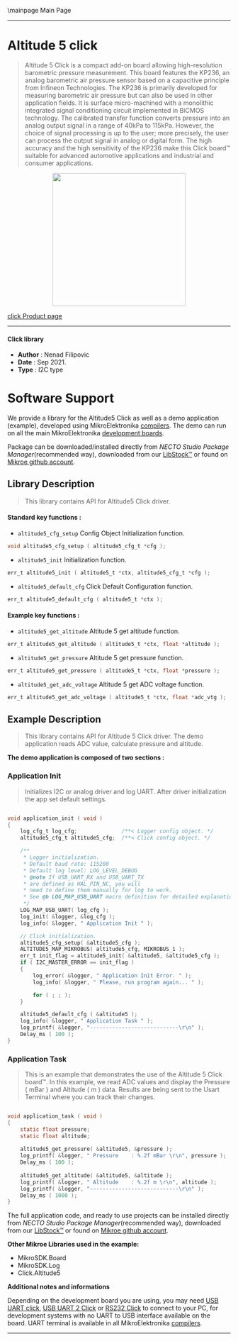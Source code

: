 \mainpage Main Page

---
# Altitude 5 click

> Altitude 5 Click is a compact add-on board allowing high-resolution barometric pressure measurement. This board features the KP236, an analog barometric air pressure sensor based on a capacitive principle from Infineon Technologies. The KP236 is primarily developed for measuring barometric air pressure but can also be used in other application fields. It is surface micro-machined with a monolithic integrated signal conditioning circuit implemented in BiCMOS technology. The calibrated transfer function converts pressure into an analog output signal in a range of 40kPa to 115kPa. However, the choice of signal processing is up to the user; more precisely, the user can process the output signal in analog or digital form. The high accuracy and the high sensitivity of the KP236 make this Click board™ suitable for advanced automotive applications and industrial and consumer applications.

<p align="center">
  <img src="https://download.mikroe.com/images/click_for_ide/altitude5_click.png" height=300px>
</p>

[click Product page](https://www.mikroe.com/altitude-5-click)

---


#### Click library

- **Author**        : Nenad Filipovic
- **Date**          : Sep 2021.
- **Type**          : I2C type


# Software Support

We provide a library for the Altitude5 Click
as well as a demo application (example), developed using MikroElektronika
[compilers](https://www.mikroe.com/necto-studio).
The demo can run on all the main MikroElektronika [development boards](https://www.mikroe.com/development-boards).

Package can be downloaded/installed directly from *NECTO Studio Package Manager*(recommended way), downloaded from our [LibStock&trade;](https://libstock.mikroe.com) or found on [Mikroe github account](https://github.com/MikroElektronika/mikrosdk_click_v2/tree/master/clicks).

## Library Description

> This library contains API for Altitude5 Click driver.

#### Standard key functions :

- `altitude5_cfg_setup` Config Object Initialization function.
```c
void altitude5_cfg_setup ( altitude5_cfg_t *cfg );
```

- `altitude5_init` Initialization function.
```c
err_t altitude5_init ( altitude5_t *ctx, altitude5_cfg_t *cfg );
```

- `altitude5_default_cfg` Click Default Configuration function.
```c
err_t altitude5_default_cfg ( altitude5_t *ctx );
```

#### Example key functions :

- `altitude5_get_altitude` Altitude 5 get altitude function.
```c
err_t altitude5_get_altitude ( altitude5_t *ctx, float *altitude );
```

- `altitude5_get_pressure` Altitude 5 get pressure function.
```c
err_t altitude5_get_pressure ( altitude5_t *ctx, float *pressure );
```

- `altitude5_get_adc_voltage` Altitude 5 get ADC voltage function.
```c
err_t altitude5_get_adc_voltage ( altitude5_t *ctx, float *adc_vtg );
```

## Example Description

> This library contains API for Altitude 5 Click driver.
> The demo application reads ADC value, calculate pressure and altitude.

**The demo application is composed of two sections :**

### Application Init

> Initializes I2C or analog driver and log UART.
> After driver initialization the app set default settings.

```c

void application_init ( void ) 
{
    log_cfg_t log_cfg;              /**< Logger config object. */
    altitude5_cfg_t altitude5_cfg;  /**< Click config object. */

    /** 
     * Logger initialization.
     * Default baud rate: 115200
     * Default log level: LOG_LEVEL_DEBUG
     * @note If USB_UART_RX and USB_UART_TX 
     * are defined as HAL_PIN_NC, you will 
     * need to define them manually for log to work. 
     * See @b LOG_MAP_USB_UART macro definition for detailed explanation.
     */
    LOG_MAP_USB_UART( log_cfg );
    log_init( &logger, &log_cfg );
    log_info( &logger, " Application Init " );

    // Click initialization.
    altitude5_cfg_setup( &altitude5_cfg );
    ALTITUDE5_MAP_MIKROBUS( altitude5_cfg, MIKROBUS_1 );
    err_t init_flag = altitude5_init( &altitude5, &altitude5_cfg );
    if ( I2C_MASTER_ERROR == init_flag ) 
    {
        log_error( &logger, " Application Init Error. " );
        log_info( &logger, " Please, run program again... " );

        for ( ; ; );
    }

    altitude5_default_cfg ( &altitude5 );
    log_info( &logger, " Application Task " );
    log_printf( &logger, "----------------------------\r\n" );
    Delay_ms ( 100 );
}

```

### Application Task

> This is an example that demonstrates the use of the Altitude 5 Click board™.
> In this example, we read ADC values and 
> display the Pressure ( mBar ) and Altitude ( m ) data.
> Results are being sent to the Usart Terminal where you can track their changes.

```c

void application_task ( void ) 
{
    static float pressure;
    static float altitude;
    
    altitude5_get_pressure( &altitude5, &pressure );
    log_printf( &logger, " Pressure    : %.2f mBar \r\n", pressure );
    Delay_ms ( 100 );
    
    altitude5_get_altitude( &altitude5, &altitude );
    log_printf( &logger, " Altitude    : %.2f m \r\n", altitude );
    log_printf( &logger, "----------------------------\r\n" );
    Delay_ms ( 1000 );
}

```

The full application code, and ready to use projects can be installed directly from *NECTO Studio Package Manager*(recommended way), downloaded from our [LibStock&trade;](https://libstock.mikroe.com) or found on [Mikroe github account](https://github.com/MikroElektronika/mikrosdk_click_v2/tree/master/clicks).

**Other Mikroe Libraries used in the example:**

- MikroSDK.Board
- MikroSDK.Log
- Click.Altitude5

**Additional notes and informations**

Depending on the development board you are using, you may need
[USB UART click](https://www.mikroe.com/usb-uart-click),
[USB UART 2 Click](https://www.mikroe.com/usb-uart-2-click) or
[RS232 Click](https://www.mikroe.com/rs232-click) to connect to your PC, for
development systems with no UART to USB interface available on the board. UART
terminal is available in all MikroElektronika
[compilers](https://shop.mikroe.com/compilers).

---
